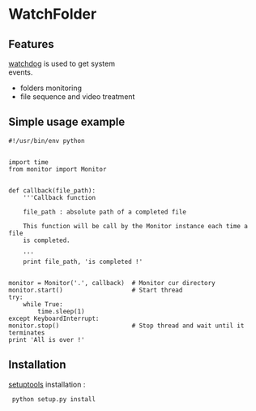 WatchFolder
===========



Features
--------

[watchdog](https://github.com/gorakhargosh/watchdog) is used to get system \
events.

* folders monitoring
* file sequence and video treatment



Simple usage example
--------------------

    #!/usr/bin/env python


    import time
    from monitor import Monitor


    def callback(file_path):
        '''Callback function

        file_path : absolute path of a completed file

        This function will be call by the Monitor instance each time a file
        is completed.

        '''
        print file_path, 'is completed !'


    monitor = Monitor('.', callback)  # Monitor cur directory
    monitor.start()                   # Start thread
    try:
        while True:
            time.sleep(1)
    except KeyboardInterrupt:
    monitor.stop()                    # Stop thread and wait until it terminates
    print 'All is over !'



Installation
------------

[setuptools](https://pypi.python.org/pypi/setuptools/0.7.2) installation :

     python setup.py install
